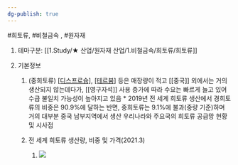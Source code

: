 ```yaml
---
dg-publish: true
---
```

#희토류, #비철금속 , #원자재 


1. 테마구분: [[1.Study/★ 산업/원자재 산업/1.비철금속/희토류/희토류]]

1. 기본정보
	1. (중희토류) [[디스프로슘]](Dy), [[테르븀]](Tb) 등은 매장량이 적고 [[중국]] 외에서는 거의 생산되지 않는데다가, [[영구자석]] 사용 증가에 따라 수요는 빠르게 늘고 있어 수급 불일치 가능성이 높아지고 있음 
					* 2019년 전 세계 희토류 생산에서 경희토류의 비중은 90.9%에 달하는 반면, 중희토류는 9.1%에 불과(중량 기준)하며 거의 대부분 중국 남부지역에서 생산 우리나라와 주요국의 희토류 공급망 현황 및 시사점 
					  
	2. 전 세계 희토류 생산량, 비중 및 가격(2021.3)
		1. ![](https://i.imgur.com/oLzAXRG.png)

